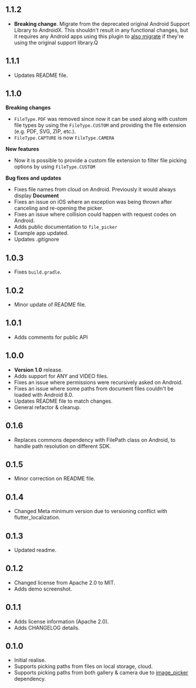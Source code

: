 ## 1.1.2

* **Breaking change**. Migrate from the deprecated original Android Support
  Library to AndroidX. This shouldn't result in any functional changes, but it
  requires any Android apps using this plugin to [also
  migrate](https://developer.android.com/jetpack/androidx/migrate) if they're
  using the original support library.Q

## 1.1.1

* Updates README file.

## 1.1.0

**Breaking changes** 
 * `FileType.PDF` was removed since now it can be used along with custom file types by using the `FileType.CUSTOM` and providing the file extension (e.g. PDF, SVG, ZIP, etc.).
 * `FileType.CAPTURE` is now `FileType.CAMERA`
 
**New features**
 * Now it is possible to provide a custom file extension to filter file picking options by using `FileType.CUSTOM`
 
**Bug fixes and updates**
 * Fixes file names from cloud on Android. Previously it would always display **Document**
 * Fixes an issue on iOS where an exception was being thrown after canceling and re-opening the picker.
 * Fixes an issue where collision could happen with request codes on Android.
 * Adds public documentation to `file_picker`
 * Example app updated.
 * Updates .gitignore

## 1.0.3

 * Fixes `build.gradle`.  

## 1.0.2

 * Minor update of README file. 

## 1.0.1

 * Adds comments for public API

## 1.0.0

 * **Version 1.0** release.
 * Adds support for ANY and VIDEO files.
 * Fixes an issue where permissions were recursively asked on Android.
 * Fixes an issue where some paths from document files couldn't be loaded with Android 8.0.
 * Updates README file to match changes. 
 * General refactor & cleanup. 

## 0.1.6
* Replaces commons dependency with FilePath class on Android, to handle path resolution on different SDK. 

## 0.1.5
* Minor correction on README file. 

## 0.1.4
* Changed Meta minimum version due to versioning conflict with flutter_localization. 

## 0.1.3

* Updated readme.

## 0.1.2

* Changed license from Apache 2.0 to MIT. 
* Adds demo screenshot.

## 0.1.1

* Adds license information (Apache 2.0).
* Adds CHANGELOG details.

## 0.1.0

* Initial realise.
* Supports picking paths from files on local storage, cloud.
* Supports picking paths from both gallery & camera due to [image_picker](https://pub.dartlang.org/packages/image_picker) dependency.
